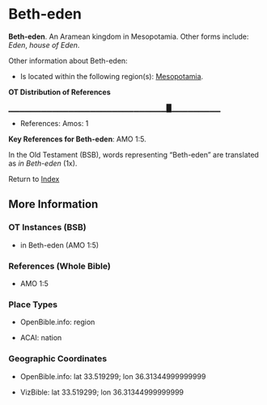 # Beth-eden
**Beth-eden**. 
An Aramean kingdom in Mesopotamia. 
Other forms include: 
*Eden*, *house of Eden*. 




Other information about Beth-eden:


* Is located within the following region(s): 
[Mesopotamia](Mesopotamia.md). 


**OT Distribution of References**

▁▁▁▁▁▁▁▁▁▁▁▁▁▁▁▁▁▁▁▁▁▁▁▁▁▁▁▁▁█▁▁▁▁▁▁▁▁▁
* References: Amos: 1



**Key References for Beth-eden**: 
AMO 1:5. 


In the Old Testament (BSB), words representing “Beth-eden” are translated as 
*in Beth-eden* (1x). 




Return to [Index](00-Index.md)

## More Information

### OT Instances (BSB)

* in Beth-eden (AMO 1:5)



### References (Whole Bible)

* AMO 1:5


### Place Types

* OpenBible.info: region

* ACAI: nation



### Geographic Coordinates

* OpenBible.info: lat 33.519299; lon 36.31344999999999

* VizBible: lat 33.519299; lon 36.31344999999999




